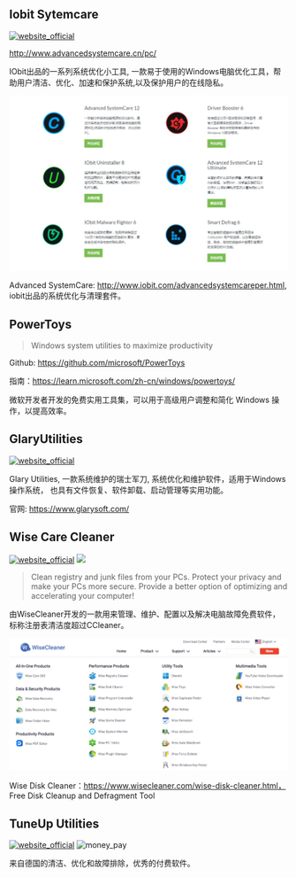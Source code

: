 ## Iobit Sytemcare

[![website_official](https://gitbook07.oss-cn-hangzhou.aliyuncs.com/website_official.svg)](https://www.iobit.com)

http://www.advancedsystemcare.cn/pc/

IObit出品的一系列系统优化小工具, 一款易于使用的Windows电脑优化工具，帮助用户清洁、优化、加速和保护系统,以及保护用户的在线隐私。

![](../../.gitbook/assets/z-system-customization-iobit-series.jpg)

Advanced SystemCare: http://www.iobit.com/advancedsystemcareper.html, iobit出品的系统优化与清理套件。

## PowerToys

> Windows system utilities to maximize productivity

Github: https://github.com/microsoft/PowerToys

指南：https://learn.microsoft.com/zh-cn/windows/powertoys/

微软开发者开发的免费实用工具集，可以用于高级用户调整和简化 Windows 操作，以提高效率。

## GlaryUtilities

[![website_official](https://gitbook07.oss-cn-hangzhou.aliyuncs.com/website_official.svg)](http://www.glarysoft.com/)

Glary Utilities, 一款系统维护的瑞士军刀, 系统优化和维护软件，适用于Windows操作系统， 也具有文件恢复、软件卸载、启动管理等实用功能。

官网: https://www.glarysoft.com/

## Wise Care Cleaner

[![website_official](https://gitbook07.oss-cn-hangzhou.aliyuncs.com/website_official.svg)](http://www.wisecleaner.com/wisecare365.html) ![](https://img.shields.io/badge/Version-5.3.8-ff55bb.svg)

> Clean registry and junk files from your PCs. Protect your privacy and make your PCs more secure. Provide a better option of optimizing and accelerating your computer!

由WiseCleaner开发的一款用来管理、维护、配置以及解决电脑故障免费软件，标称注册表清洁度超过CCleaner。

![z-system-custom-wisecleaner](../../.gitbook/assets/z-system-custom-wisecleaner.jpg)

Wise Disk Cleaner：https://www.wisecleaner.com/wise-disk-cleaner.html， Free Disk Cleanup and Defragment Tool

## TuneUp Utilities

[![website_official](https://gitbook07.oss-cn-hangzhou.aliyuncs.com/website_official.svg)](http://www.tuneup.com/) ![money_pay](https://gitbook07.oss-cn-hangzhou.aliyuncs.com/money_pay.svg)

来自德国的清洁、优化和故障排除，优秀的付费软件。